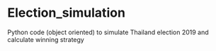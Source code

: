 # Election_simulation
Python code (object oriented) to simulate Thailand election 2019 and calculate winning strategy
